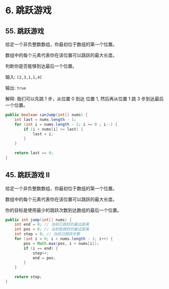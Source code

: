 # 6. 跳跃游戏

## 55. 跳跃游戏

给定一个非负整数数组，你最初位于数组的第一个位置。

数组中的每个元素代表你在该位置可以跳跃的最大长度。

判断你是否能够到达最后一个位置。


输入: ```[2,3,1,1,4]```

输出: ```true```

解释: 我们可以先跳 1 步，从位置 0 到达 位置 1, 然后再从位置 1 跳 3 步到达最后一个位置。

```java
public boolean canJump(int[] nums) {
    int last = nums.length - 1;
    for (int i = nums.length - 2; i >= 0 ; i--) {
        if (i + nums[i] >= last) {
            last = i;
        }
    }
    
    return last == 0;
}
```

## 45. 跳跃游戏 II

给定一个非负整数数组，你最初位于数组的第一个位置。

数组中的每个元素代表你在该位置可以跳跃的最大长度。

你的目标是使用最少的跳跃次数到达数组的最后一个位置。

```java
public int jump(int[] nums) {
    int end = 0; // 当前已跳跃的最远距离
    int pos = 0; // 当前能跳跃的最远距离
    int step = 0; // 当前已跳跃步数
    for (int i = 0; i < nums.length - 1; i++) {
        pos = Math.max(pos, i + nums[i]);
        if (i == end) {
            step++;
            end = pos;
        }
    }
    
    return step;
}
```